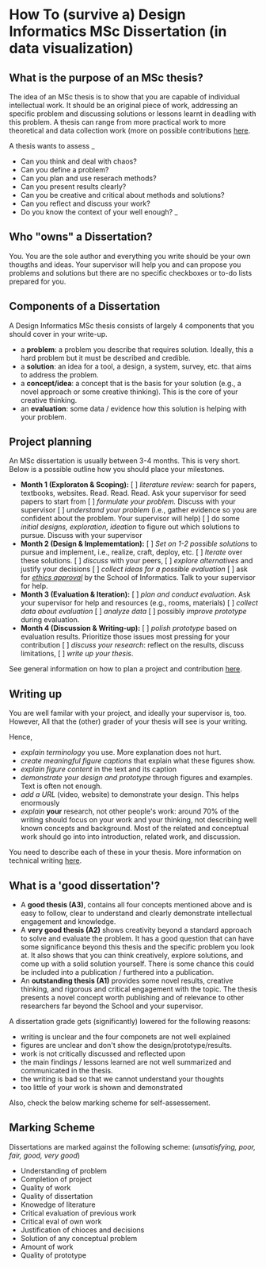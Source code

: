 # How To (survive a) Design Informatics MSc Dissertation (in data visualization)

## What is the purpose of an MSc thesis?

The idea of an MSc thesis is to show that you are capable of individual intellectual work. It should be an original piece of work, addressing an specific problem and discussing solutions or lessons learnt in deadling with this problem. A thesis can range from more practical work to more theoretical and data collection work (more on possible contributions [here](project-planning).

A thesis wants to assess 
_
- Can you think and deal with chaos? 
- Can you define a problem? 
- Can you plan and use reserach methods? 
- Can you present results clearly? 
- Can you be creative and critical about methods and solutions?
- Can you reflect and discuss your work? 
- Do you know the context of your well enough?
_

## Who "owns" a Dissertation? 

You. You are the sole author and everything you write should be your own thougths and ideas. Your supervisor will help you and can propose you problems and solutions but there are no specific checkboxes or to-do lists prepared for you.

## Components of a Dissertation

A Design Informatics MSc thesis consists of largely 4 components that you should cover in your write-up.
- a **problem**: a problem you describe that requires solution. Ideally, this a hard problem but it must be described and credible. 
- a **solution**: an idea for a tool, a design, a system, survey, etc. that aims to address the problem.
- a **concept/idea**: a concept that is the basis for your solution (e.g., a novel approach or some creative thinking). This is the core of your creative thinking. 
- an **evaluation**: some data / evidence how this solution is helping with your problem.

## Project planning

An MSc dissertation is usually between 3-4 months. This is very short. Below is a possible outline how you should place your milestones. 
- **Month 1 (Exploraton & Scoping):** 
  [ ] _literature review:_ search for papers, textbooks, websites. Read. Read. Read. Ask your supervisor for seed papers to start from
  [ ] _formulate your problem._ Discuss with your supervisor
  [ ] _understand your problem_ (i.e., gather evidence so you are confident about the problem. Your supervisor will help)
  [ ] do some _initial designs, exploration, ideation_ to figure out which solutions to pursue. Discuss with your supervisor
- **Month 2 (Design & Implememtation):**
  [ ] _Set on 1-2 possible solutions_ to pursue and implement, i.e., realize, craft, deploy, etc.
  [ ] _Iterate_ over these solutions. 
  [ ] _discuss_ with your peers, 
  [ ] _explore alternatives_ and justify your decisions
  [ ] _collect ideas for a possible evaluation_ 
  [ ] ask for _[ethics approval](ethics)_ by the School of Informatics. Talk to your supervisor for help. 
- **Month 3 (Evaluation & Iteration):**
  [ ] _plan and conduct evaluation_. Ask your supervisor for help and resources (e.g., rooms, materials)
  [ ] _collect data about evaluation_ 
  [ ] _analyze data_
  [ ] possibly _improve prototype_ during evaluation.
- **Month 4 (Discussion & Writing-up):** 
  [ ] _polish prototype_ based on evaluation results. Prioritize those issues most pressing for your contribution
  [ ] _discuss your research_: reflect on the results, discuss limitations, 
  [ ] _write up your thesis_.

See general information on how to plan a project and contribution [here](project-planning).

## Writing up

You are well familar with your project, and ideally your supervisor is, too. However, All that the (other) grader of your thesis will see is your writing. 

Hence, 
- _explain terminology_ you use. More explanation does not hurt. 
- _create meaningful figure captions_ that explain what these figures show. 
- _explain figure content_ in the text and its caption 
- _demonstrate your design and prototype_ through figures and examples. Text is often not enough. 
- _add a URL_ (video, website) to demonstrate your design. This helps enormously
- _explain_ **your** research, not other people's work: around 70% of the writing should focus on your work and your thinking, not describing well known concepts and background. Most of the related and conceptual work should go into into introduction, related work, and discussion.

You need to describe each of these in your thesis. More information on technical writing [here](technical-writing.md).

## What is a 'good dissertation'? 

- A **good thesis (A3)**, contains all four concepts mentioned above and is easy to follow, clear to understand and clearly demonstrate intellectual engagement and knowledge.
- A **very good thesis (A2)** shows creativity beyond a standard approach to solve and evaluate the problem. It has a good question that can have some significance beyond this thesis and the specific problem you look at. It also shows that you can think creatively, explore solutions, and come up with a solid solution yourself. There is some chance this could be included into a publication / furthered into a publication.
- An **outstanding thesis (A1)** provides some novel results, creative thinking, and rigorous and critical engagement with the topic. The thesis presents a novel concept worth publishing and of relevance to other researchers far beyond the School and your supervisor. 

A dissertation grade gets (significantly) lowered for the following reasons:
- writing is unclear and the four componets are not well explained
- figures are unclear and don't show the design/prototype/results. 
- work is not critically discussed and reflected upon 
- the main findings / lessons learned are not well summarized and communicated in the thesis. 
- the writing is bad so that we cannot understand your thoughts
- too little of your work is shown and demonstrated

Also, check the below marking scheme for self-assessement.

## Marking Scheme

Dissertations are marked against the following scheme:
(_unsatisfying, poor, fair, good, very good_)

- Understanding of problem
- Completion of project
- Quality of work
- Quality of dissertation
- Knowedge of literature
- Critical evaluation of previous work
- Critical eval of own work
- Justification of chioces and decisions
- Solution of any conceptual problem
- Amount of work
- Quality of prototype


